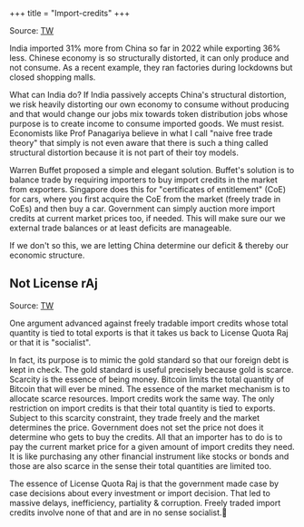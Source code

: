 +++
title = "Import-credits"
+++

Source: [TW](https://threadreaderapp.com/thread/1587975418824384514.html)

India imported 31% more from China so far in 2022 while exporting 36% less. Chinese economy is so structurally distorted, it can only produce and not consume. As a recent example, they ran factories during lockdowns but closed shopping malls.

What can India do? If India passively accepts China's structural distortion, we risk heavily distorting our own economy to consume without producing and that would change our jobs mix towards token distribution jobs whose purpose is to create income to consume imported goods. We must resist. Economists like Prof Panagariya believe in what I call "naive free trade theory" that simply is not even aware that there is such a thing called structural distortion because it is not part of their toy models.

Warren Buffet proposed a simple and elegant solution. Buffet's solution is to balance trade by requiring importers to buy import credits in the market from exporters. Singapore does this for "certificates of entitlement" (CoE) for cars, where you first acquire the CoE from the market (freely trade in CoEs) and then buy a car. Government can simply auction more import credits at current market prices too, if needed. This will make sure our we external trade balances or at least deficits are manageable.

If we don't so this, we are letting China determine our deficit & thereby our economic structure. 

## Not License rAj
Source: [TW](https://threads-web.vercel.app/threads/1591196948442550272)

One argument advanced against freely tradable import credits whose total quantity is tied to total exports is that it takes us back to License Quota Raj or that it is "socialist". 

In fact, its purpose is to mimic the gold standard so that our foreign debt is kept in check. The gold standard is useful precisely because gold is scarce. Scarcity is the essence of being money. Bitcoin limits the total quantity of Bitcoin that will ever be mined. The essence of the market mechanism is to allocate scarce resources. Import credits work the same way. The only restriction on import credits is that their total quantity is tied to exports. Subject to this scarcity constraint, they trade freely and the market determines the price. Government does not set the price not does it determine who gets to buy the credits. All that an importer has to do is to pay the current market price for a given amount of import credits they need. It is like purchasing any other financial instrument like stocks or bonds and those are also scarce in the sense their total quantities are limited too.

The essence of License Quota Raj is that the government made case by case decisions about every investment or import decision. That led to massive delays, inefficiency, partiality & corruption. Freely traded import credits involve none of that and are in no sense socialist.🙏

